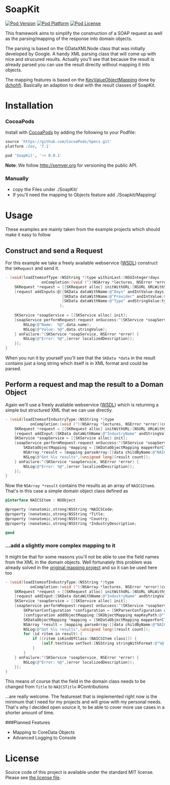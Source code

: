 SoapKit
===

[![Pod Version](http://img.shields.io/cocoapods/v/SoapKit.svg?style=flat)](http://cocoadocs.org/docsets/SoapKit/)
[![Pod Platform](http://img.shields.io/cocoapods/p/SoapKit.svg?style=flat)](http://cocoadocs.org/docsets/SoapKit/)
[![Pod License](http://img.shields.io/cocoapods/l/SoapKit.svg?style=flat)](http://opensource.org/licenses/MIT)

This framework aims to simplify the construction of a SOAP request as well as the parsing/mapping of the response into domain objects.

The parsing is based on the GDataXMLNode class that was initially developed by Google. A handy XML parsing class that will come up with nice and strucured results. Actually you'll see that because the result is already parsed you can use the result directly without mapping it into objects.

The mapping features is based on the [KeyValueObjectMapping](https://github.com/dchohfi/KeyValueObjectMapping) done by [dchohfi](https://github.com/dchohfi). Basically an adaption to deal with the result classes of SoapKit.

# Installation

### CocoaPods

Install with [CocoaPods](http://cocoapods.org) by adding the following to your Podfile:

``` ruby
source 'https://github.com/CocoaPods/Specs.git'
platform :ios, '7.1'

pod 'SoapKit', '~> 0.0.1'
```

**Note**: We follow http://semver.org for versioning the public API.

### Manually

- copy the Files under ./SoapKit/
- If you'll need the mapping to Objects feature add ./Soapkit/Mapping/

# Usage

These examples are mainly taken from the example projects which should make it easy to follow

## Construct and send a Request

For this example we take a freely available webservice ([WSDL](http://www.foxcentral.net/foxcentral.asmx?op=GetNewsItems)) construct the ```SKRequest``` and send it.

```Objective-C
- (void)loadItemsofType:(NSString *)type withinLast:(NSUInteger)days
                onCompletion:(void (^)(NSArray *lectures, NSError *error))completion {
    SKRequest *request = [[SKRequest alloc] initWithURL:[NSURL URLWithString:@"http://www.foxcentral.net/foxcentral.asmx"] operation:@"GetNewsItems" andNamespaceURL:[NSURL URLWithString:@"http://www.west-wind.com/foxcentral"]];
    [request addInputs:@[[SKData dataWithName:@"Days" andIntValue:days],
                         [SKData dataWithName:@"Provider" andIntValue:0],
                         [SKData dataWithName:@"Type" andStringValue:type]]
                        ];
    
    SKService *soapService = [[SKService alloc] init];
    [soapService performRequest:request onSuccess:^(SKService *soapService, SKData *data) {
        NSLog(@"Name:  %@",data.name);
        NSLog(@"Value: %@",data.stringValue);
    } onFailure:^(SKService *soapService, NSError *error) {
        NSLog(@"Error: %@",[error localizedDescription]);
    }];
}
```
When you run it by yourself you'll see that the ```SKData *data``` in the result contains just a long string which itself is in XML format and could be parsed.

## Perform a request and map the result to a Doman Object

Again we'll use a freely available webservice ([WSDL](http://www.webservicex.net/GenericNAICS.asmx?op=GetNAICSByIndustry)) which is returning a simple but structured XML that we can use directly.
```Objective-C
- (void)loadItemsofIndustryType:(NSString *)type
           onCompletion:(void (^)(NSArray *lectures, NSError *error))completion {
    SKRequest *request = [[SKRequest alloc] initWithURL:[NSURL URLWithString:@"http://www.webservicex.net/GenericNAICS.asmx"] operation:@"GetNAICSByIndustry" andNamespaceURL:[NSURL URLWithString:@"http://www.webservicex.net/"]];
    [request addInput:[SKData dataWithName:@"IndustryName" andStringValue:type]];
    SKService *soapService = [[SKService alloc] init];
    [soapService performRequest:request onSuccess:^(SKService *soapService, SKData *data) {
        SKDataObjectMapping *mapping = [SKDataObjectMapping mapperForClass:[NAICSItem class]];
        NSArray *result = [mapping parseArray:[[data childByName:@"NAICSData"] childByName:@"NAICSData"].children];
        NSLog(@"Got %lu results",(unsigned long)[result count]);
    } onFailure:^(SKService *soapService, NSError *error) {
        NSLog(@"Error: %@",[error localizedDescription]);
    }];
}
```
Now the ```NSArray *result``` contains the results as an array of ```NAICSItem```s. That's in this case a simple domain object class defined as

```Objective-C
@interface NAICSItem : NSObject

@property (nonatomic,strong)NSString *NAICSCode;
@property (nonatomic,strong)NSString *Title;
@property (nonatomic,strong)NSString *Country;
@property (nonatomic,strong)NSString *IndustryDescription;

@end
```

### ...add a slightly more complex mapping to it

It might be that for some reasons you'll not be able to use the field names from the XML in the domain objects. Well fortunately this problem was already solved in the [original mapping project](https://github.com/dchohfi/KeyValueObjectMapping) and so it can be used here too

```Objective-C
- (void)loadItemsofIndustryType:(NSString *)type
           onCompletion:(void (^)(NSArray *lectures, NSError *error))completion {
    SKRequest *request = [[SKRequest alloc] initWithURL:[NSURL URLWithString:@"http://www.webservicex.net/GenericNAICS.asmx"] operation:@"GetNAICSByIndustry" andNamespaceURL:[NSURL URLWithString:@"http://www.webservicex.net/"]];
    [request addInput:[SKData dataWithName:@"IndustryName" andStringValue:type]];
    SKService *soapService = [[SKService alloc] init];
    [soapService performRequest:request onSuccess:^(SKService *soapService, SKData *data) {
        SKParserConfiguration *configuration = [SKParserConfiguration configuration];
        [configuration addObjectMapping:[SKObjectMapping mapKeyPath:@"Title" toAttribute:@"NAICSTitle" onClass:[NAICSItem class]]];
        SKDataObjectMapping *mapping = [SKDataObjectMapping mapperForClass:[NAICSItem class]andConfiguration:configuration];
        NSArray *result = [mapping parseArray:[[data childByName:@"NAICSData"] childByName:@"NAICSData"].children];
        NSLog(@"Got %lu results",(unsigned long)[result count]);
        for (id ritem in result) {
            if ([ritem isKindOfClass:[NAICSItem class]]) {
                [self.textView setText:[NSString stringWithFormat:@"%@ TITLE:%@\n DESCRIPTION:%@\n",self.textView.text, ((NAICSItem *)ritem).NAICSTitle, ((NAICSItem *)ritem).IndustryDescription]];
            }
        }      
    } onFailure:^(SKService *soapService, NSError *error) {
        NSLog(@"Error: %@",[error localizedDescription]);
    }];
}
```
This means of course that the field in the domain class needs to be changed from ```Title``` to ```NAICSTitle```
#Contributions

...are really welcome. The featureset that is implemented right now is the minimum that I need for my projects and will grow with my personal needs. That's why I decided open source it, to be able to cover more use cases in a shorter amount of time.

###Planned Features

- Mapping to CoreData Objects
- Advanced Logging to Console

# License

Source code of this project is available under the standard MIT license. Please see [the license file](LICENSE.md).


